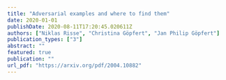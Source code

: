 ```yaml
---
title: "Adversarial examples and where to find them"
date: 2020-01-01
publishDate: 2020-08-11T17:20:45.020611Z
authors: ["Niklas Risse", "Christina Göpfert", "Jan Philip Göpfert"]
publication_types: ["3"]
abstract: ""
featured: true
publication: ""
url_pdf: "https://arxiv.org/pdf/2004.10882"
---
```


